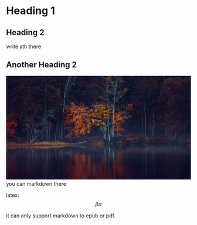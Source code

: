 # Heading 1

## Heading 2

write sth there

## Another Heading 2
![dsa](./img/1.png)
you can   markdown there

latex:
$$ \beta \alpha  $$

it can only support markdown to epub or pdf.
